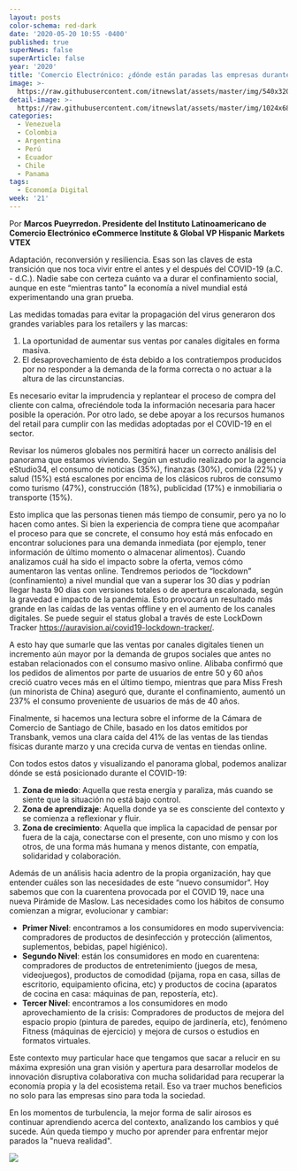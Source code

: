 ```yaml
---
layout: posts
color-schema: red-dark
date: '2020-05-20 10:55 -0400'
published: true
superNews: false
superArticle: false
year: '2020'
title: 'Comercio Electrónico: ¿dónde están paradas las empresas durante el Covid-19?'
image: >-
  https://raw.githubusercontent.com/itnewslat/assets/master/img/540x320/Marcos-Pueyrredon-p.jpg
detail-image: >-
  https://raw.githubusercontent.com/itnewslat/assets/master/img/1024x680/Marcos-Pueyrredon-g.jpg
categories:
  - Venezuela
  - Colombia
  - Argentina
  - Perú
  - Ecuador
  - Chile
  - Panama
tags:
  - Economía Digital
week: '21'
---
```

Por **Marcos Pueyrredon. Presidente del Instituto Latinoamericano de Comercio Electrónico eCommerce Institute & Global VP Hispanic Markets VTEX**

Adaptación, reconversión y resiliencia. Esas son las claves de esta transición que nos toca vivir entre el antes y el después del COVID-19 (a.C. - d.C.). Nadie sabe con certeza cuánto va a durar el confinamiento social, aunque en este “mientras tanto” la economía a nivel mundial está experimentando una gran prueba.

Las medidas tomadas para evitar la propagación del virus generaron dos grandes variables para los retailers y las marcas:

1.	La oportunidad de aumentar sus ventas por canales digitales en forma masiva. 
2.	El desaprovechamiento de ésta debido a los contratiempos producidos por no responder a la demanda de la forma correcta o no actuar a la altura de las circunstancias.

Es necesario evitar la imprudencia y replantear el proceso de compra del cliente con calma, ofreciéndole toda la información necesaria para hacer posible la operación. Por otro lado, se debe apoyar a los recursos humanos del retail para cumplir con las medidas adoptadas por el COVID-19 en el sector.

Revisar los números globales nos permitirá hacer un correcto análisis del panorama que estamos viviendo. Según un estudio realizado por la agencia eStudio34, el consumo de noticias (35%), finanzas (30%), comida (22%) y salud (15%) está escalones por encima de los clásicos rubros de consumo como turismo (47%), construcción (18%), publicidad (17%) e inmobiliaria o transporte (15%). 

Esto implica que las personas tienen más tiempo de consumir, pero ya no lo hacen como antes. Si bien la experiencia de compra tiene que acompañar el proceso para que se concrete, el consumo hoy está más enfocado en encontrar soluciones para una demanda inmediata (por ejemplo, tener información de último momento o almacenar alimentos). Cuando analizamos cuál ha sido el impacto sobre la oferta, vemos cómo aumentaron las ventas online. 
Tendremos periodos de “lockdown” (confinamiento) a nivel mundial que van a superar los 30 días y podrían llegar hasta 90 días con versiones totales o de apertura escalonada, según la gravedad e impacto de la pandemia. Esto provocará un resultado más grande en las caídas de las ventas offline y en el aumento de los canales digitales.   Se puede seguir el status global a través de este LockDown Tracker https://auravision.ai/covid19-lockdown-tracker/.

A esto hay que sumarle que las ventas por canales digitales tienen un incremento aún mayor por la demanda de grupos sociales que antes no estaban relacionados con el consumo masivo online. Alibaba confirmó que los pedidos de alimentos por parte de usuarios de entre 50 y 60 años creció cuatro veces más en el último tiempo, mientras que para Miss Fresh (un minorista de China) aseguró que, durante el confinamiento, aumentó un 237% el consumo proveniente de usuarios de más de 40 años. 

Finalmente, si hacemos una lectura sobre el informe de la Cámara de Comercio de Santiago de Chile, basado en los datos emitidos por Transbank, vemos una clara caída del 41% de las ventas de las tiendas físicas durante marzo y una crecida curva de ventas en tiendas online.

Con todos estos datos y visualizando el panorama global, podemos analizar dónde se está posicionado durante el COVID-19:

1.	**Zona de miedo**: Aquella que resta energía y paraliza, más cuando se siente que la situación no está bajo control.
2.	**Zona de aprendizaje**: Aquella donde ya se es consciente del contexto y se comienza a reflexionar y fluir.
3.	**Zona de crecimiento**: Aquella que implica la capacidad de pensar por fuera de la caja, conectarse con el presente, con uno mismo y con los otros, de una forma más humana y menos distante, con empatía, solidaridad y colaboración.

Además de un análisis hacia adentro de la propia organización, hay que entender cuáles son las necesidades de este “nuevo consumidor”. Hoy sabemos que con la cuarentena provocada por el COVID 19, nace una nueva Pirámide de Maslow. Las necesidades como los hábitos de consumo comienzan a migrar, evolucionar y cambiar:

- **Primer Nivel**: encontramos a los consumidores en modo supervivencia: compradores de productos de desinfección y protección (alimentos, suplementos, bebidas, papel higiénico).
- **Segundo Nivel**: están los consumidores en modo en cuarentena: compradores de productos de entretenimiento (juegos de mesa, videojuegos), productos de comodidad (pijama, ropa en casa, sillas de escritorio, equipamiento oficina, etc) y productos de cocina (aparatos de cocina en casa: máquinas de pan, repostería, etc).
- **Tercer Nivel**: encontramos a los consumidores en modo aprovechamiento de la crisis: Compradores de productos de mejora del espacio propio (pintura de paredes, equipo de jardinería, etc), fenómeno Fitness (máquinas de ejercicio) y mejora de cursos o estudios en formatos virtuales.

Este contexto muy particular hace que tengamos que sacar a relucir en su máxima expresión una gran visión y apertura para desarrollar modelos de innovación disruptiva colaborativa con mucha solidaridad para recuperar la economía propia y la del ecosistema retail. Eso va traer muchos beneficios no solo para las empresas sino para toda la sociedad. 

En los momentos de turbulencia, la mejor forma de salir airosos es continuar aprendiendo acerca del contexto, analizando los cambios y qué sucede. Aún queda tiempo y mucho por aprender para enfrentar mejor parados la "nueva realidad".

<img src="https://tracker.metricool.com/c3po.jpg?hash=56f88a41e39ab42c063cc51676587a04"/>